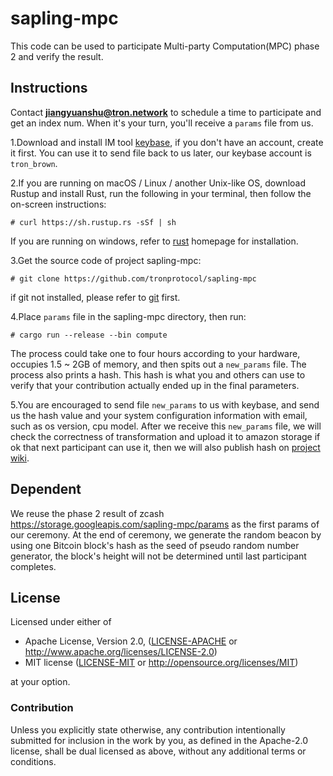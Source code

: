 # sapling-mpc

This code can be used to participate Multi-party Computation(MPC) phase 2 and verify the result.

## Instructions

Contact **jiangyuanshu@tron.network** to schedule a time to participate and get an index num. When it's your turn, you'll receive a `params` file from us.

1.Download and install IM tool [keybase](https://keybase.io/), if you don't have an account, create it first. You can use it to send file back to us later, our keybase account is `tron_brown`.

2.If you are running on macOS / Linux / another Unix-like OS, download Rustup and install Rust, run the following in your terminal, then follow the on-screen instructions:               
```
# curl https://sh.rustup.rs -sSf | sh
```

If you are running on windows, refer to [rust](https://www.rust-lang.org/learn/get-started) homepage for installation.

3.Get the source code of project sapling-mpc:
```
# git clone https://github.com/tronprotocol/sapling-mpc
```
if git not installed, please refer to [git](https://git-scm.com/downloads) first.

4.Place `params` file in the sapling-mpc directory, then run:
```
# cargo run --release --bin compute
```

The process could take one to four hours according to your hardware, occupies 1.5 ~ 2GB of memory, and then spits out a `new_params` file. The process also prints a hash. This hash is what you and others can use to verify that your contribution actually ended up in the final parameters. 

5.You are encouraged to send file `new_params` to us with keybase, and send us the hash value and your system configuration information with email, such as os version, cpu model. After we receive this `new_params` file, we will check the correctness of transformation and upload it to amazon storage if ok that next participant can use it, then we will also publish hash on [project wiki](https://github.com/tronprotocol/sapling-mpc/wiki).

## Dependent
We reuse the phase 2 result of zcash https://storage.googleapis.com/sapling-mpc/params as the first params of our ceremony. At the end of ceremony, we generate the random beacon by using one Bitcoin block's hash as the seed of pseudo random number generator, the block's height will not be determined until last participant completes.

## License

Licensed under either of

 * Apache License, Version 2.0, ([LICENSE-APACHE](LICENSE-APACHE) or http://www.apache.org/licenses/LICENSE-2.0)
 * MIT license ([LICENSE-MIT](LICENSE-MIT) or http://opensource.org/licenses/MIT)

at your option.

### Contribution

Unless you explicitly state otherwise, any contribution intentionally
submitted for inclusion in the work by you, as defined in the Apache-2.0
license, shall be dual licensed as above, without any additional terms or
conditions.
